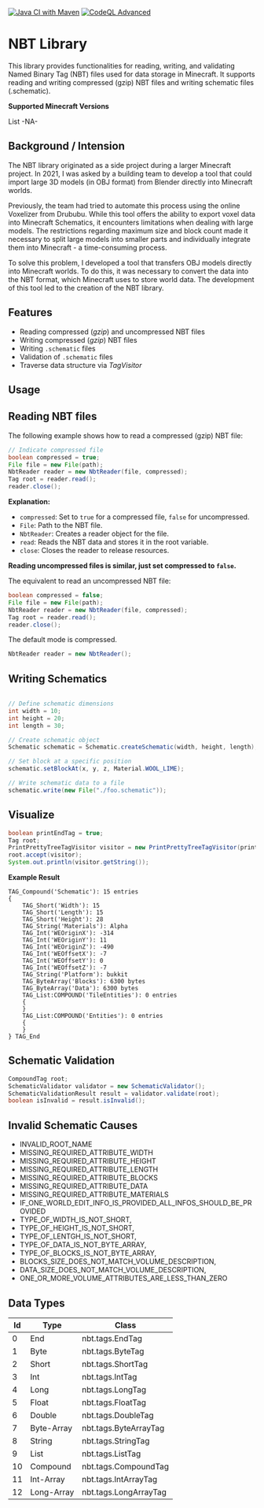 [![Java CI with Maven](https://github.com/ArtifactForms/nbt/actions/workflows/maven.yml/badge.svg)](https://github.com/ArtifactForms/nbt/actions/workflows/maven.yml)
[![CodeQL Advanced](https://github.com/ArtifactForms/nbt/actions/workflows/codeql.yml/badge.svg)](https://github.com/ArtifactForms/nbt/actions/workflows/codeql.yml)

# NBT Library

This library provides functionalities for reading, writing, and validating Named Binary Tag (NBT) files
used for data storage in Minecraft. It supports reading and writing compressed (gzip) NBT files and
writing schematic files (.schematic).

**Supported Minecraft Versions**

List -NA-

## Background / Intension

The NBT library originated as a side project during a larger Minecraft project. In 2021, I was asked by a 
building team to develop a tool that could import large 3D models (in OBJ format) from Blender directly into Minecraft worlds.

Previously, the team had tried to automate this process using the online Voxelizer from Drububu. While this tool offers the 
ability to export voxel data into Minecraft Schematics, it encounters limitations when dealing with large models. 
The restrictions regarding maximum size and block count made it necessary to split large models into smaller parts 
and individually integrate them into Minecraft - a time-consuming process.

To solve this problem, I developed a tool that transfers OBJ models directly into Minecraft worlds. To do this, 
it was necessary to convert the data into the NBT format, which Minecraft uses to store world data. The development 
of this tool led to the creation of the NBT library.

## Features

- Reading compressed (*gzip*) and uncompressed NBT files
- Writing compressed (*gzip*) NBT files
- Writing ```.schematic``` files
- Validation of ```.schematic``` files
- Traverse data structure via *TagVisitor* 

## Usage

## Reading NBT files

The following example shows how to read a compressed (gzip) NBT file:

```java
// Indicate compressed file
boolean compressed = true;
File file = new File(path);
NbtReader reader = new NbtReader(file, compressed);
Tag root = reader.read();
reader.close();
```
**Explanation:**

* ```compressed```: Set to ```true``` for a compressed file, ```false``` for uncompressed.
* ```File```: Path to the NBT file.
* ```NbtReader```: Creates a reader object for the file.
* ```read```: Reads the NBT data and stores it in the root variable.
* ```close```: Closes the reader to release resources.

**Reading uncompressed files is similar, just set compressed to ```false```.**

The equivalent to read an uncompressed NBT file:

```java
boolean compressed = false;
File file = new File(path);
NbtReader reader = new NbtReader(file, compressed);
Tag root = reader.read();
reader.close();
```
The default mode is compressed.

```java
NbtReader reader = new NbtReader();
```

## Writing Schematics

```java

// Define schematic dimensions
int width = 10;
int height = 20;
int length = 30;

// Create schematic object
Schematic schematic = Schematic.createSchematic(width, height, length);

// Set block at a specific position
schematic.setBlockAt(x, y, z, Material.WOOL_LIME);

// Write schematic data to a file
schematic.write(new File("./foo.schematic"));
```

## Visualize

```java
boolean printEndTag = true;
Tag root;
PrintPrettyTreeTagVisitor visitor = new PrintPrettyTreeTagVisitor(printEndTag);
root.accept(visitor);
System.out.println(visitor.getString());
```

**Example Result**

```
TAG_Compound('Schematic'): 15 entries
{
	TAG_Short('Width'): 15
	TAG_Short('Length'): 15
	TAG_Short('Height'): 28
	TAG_String('Materials'): Alpha
	TAG_Int('WEOriginX'): -314
	TAG_Int('WEOriginY'): 11
	TAG_Int('WEOriginZ'): -490
	TAG_Int('WEOffsetX'): -7
	TAG_Int('WEOffsetY'): 0
	TAG_Int('WEOffsetZ'): -7
	TAG_String('Platform'): bukkit
	TAG_ByteArray('Blocks'): 6300 bytes
	TAG_ByteArray('Data'): 6300 bytes
	TAG_List:COMPOUND('TileEntities'): 0 entries
	{
	}
	TAG_List:COMPOUND('Entities'): 0 entries
	{
	}
} TAG_End
```

## Schematic Validation

``` java
CompoundTag root;
SchematicValidator validator = new SchematicValidator();
SchematicValidationResult result = validator.validate(root);
boolean isInvalid = result.isInvalid();
```

## Invalid Schematic Causes

 - INVALID_ROOT_NAME
 - MISSING_REQUIRED_ATTRIBUTE_WIDTH
 - MISSING_REQUIRED_ATTRIBUTE_HEIGHT
 - MISSING_REQUIRED_ATTRIBUTE_LENGTH
 - MISSING_REQUIRED_ATTRIBUTE_BLOCKS
 - MISSING_REQUIRED_ATTRIBUTE_DATA
 - MISSING_REQUIRED_ATTRIBUTE_MATERIALS
 - IF_ONE_WORLD_EDIT_INFO_IS_PROVIDED_ALL_INFOS_SHOULD_BE_PROVIDED
 - TYPE_OF_WIDTH_IS_NOT_SHORT,
 - TYPE_OF_HEIGHT_IS_NOT_SHORT,
 - TYPE_OF_LENTGH_IS_NOT_SHORT,
 - TYPE_OF_DATA_IS_NOT_BYTE_ARRAY,
 - TYPE_OF_BLOCKS_IS_NOT_BYTE_ARRAY,
 - BLOCKS_SIZE_DOES_NOT_MATCH_VOLUME_DESCRIPTION,
 - DATA_SIZE_DOES_NOT_MATCH_VOLUME_DESCRIPTION,
 - ONE_OR_MORE_VOLUME_ATTRIBUTES_ARE_LESS_THAN_ZERO

## Data Types
|Id|Type|Class|
|--|--|--|
|0|End|nbt.tags.EndTag|
|1|Byte|nbt.tags.ByteTag|
|2|Short|nbt.tags.ShortTag|
|3|Int|nbt.tags.IntTag|
|4|Long|nbt.tags.LongTag|
|5|Float|nbt.tags.FloatTag|
|6|Double|nbt.tags.DoubleTag|
|7|Byte-Array|nbt.tags.ByteArrayTag|
|8|String|nbt.tags.StringTag|
|9|List|nbt.tags.ListTag|
|10|Compound|nbt.tags.CompoundTag|
|11|Int-Array|nbt.tags.IntArrayTag|
|12|Long-Array|nbt.tags.LongArrayTag|


